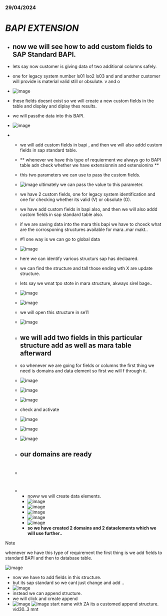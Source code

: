 ### 29/04/2024
# **_BAPI EXTENSION_**
- ## now we will see how to add custom fields to SAP Standard BAPI.
- lets say now customer is giving data of two additional columns safely.
- one for legacy system number ls01 lso2 ls03 and and another customer will provide is material valid still or obsulute. v and o
- ![image](https://github.com/bhuvabhavik/MY-ABAP-CHEATSHEET/assets/49744703/3ee5d629-d9d6-49d6-a83d-c103ff5b4868)
- these fields doesnt exist so we will create a new custom fields in the table and display and diplay thes results.

- we will passthe data into this BAPI.
- ![image](https://github.com/bhuvabhavik/MY-ABAP-CHEATSHEET/assets/49744703/cc38cdcc-2b4e-4a41-b314-0bcd017b3b5e)

-   - we will add custom fields in bapi , and then we will also addd custom fields in sap standard table.
 
    - ** whenever we have this type of requierment we always go to BAPI table adn check whether we have extensionnin and extensioninx **
      
    - this two parameters we can use to pass the custom fields.
    - ![image](https://github.com/bhuvabhavik/MY-ABAP-CHEATSHEET/assets/49744703/e4734713-eee3-4555-a3d8-73b08a3b1fd5)
    ultimately we can pass the value to this parameter.

 
    - we have 2 custom fields, one for legacy system identification and one for checking whether its valid (V) or obsolute (O).
 
    -  we have add custom fields in bapi also, and then we will also addd custom fields in sap standard table also.
 
    -  if we are saving data into the mara   this bapi we have to chceck what are the corrosponing structures available for mara..mar makt..
    -  #1 one way is we can go to global data
    -  ![image](https://github.com/bhuvabhavik/MY-ABAP-CHEATSHEET/assets/49744703/1ff9d00b-cb13-4850-abb9-77f6766752ab)
    -  here we can identify various structurs sap has declaared.
    -  we can find the structure and tall those ending wth X are update structure.
    -  lets say we wnat tpo stote in mara structure, akways sirel  bage..
    -   ![image](https://github.com/bhuvabhavik/MY-ABAP-CHEATSHEET/assets/49744703/21ad8fbc-c202-4831-9fcc-9ead852ac475)
    -   ![image](https://github.com/bhuvabhavik/MY-ABAP-CHEATSHEET/assets/49744703/f7489570-1446-4a3b-a682-aefce93ef6d3)
    -   we will open this structure in se11
    -   ![image](https://github.com/bhuvabhavik/MY-ABAP-CHEATSHEET/assets/49744703/9edb1346-7e00-411f-b803-844ee443077c)
    -  ## **we will add two fields in this particular structure add  as well as mara  table afterward**
    -  so whenever we are going for fields or columns the first thing we need is domains and data element so first we will f through it.
    -  ![image](https://github.com/bhuvabhavik/MY-ABAP-CHEATSHEET/assets/49744703/58c0a065-927f-499c-a73e-89e926285c02)
    -  ![image](https://github.com/bhuvabhavik/MY-ABAP-CHEATSHEET/assets/49744703/0537525f-3292-41a2-a4d1-5aae2ff40557)
    -  ![image](https://github.com/bhuvabhavik/MY-ABAP-CHEATSHEET/assets/49744703/3c13a914-36e3-421f-a9cf-0aa2577db662)
    -  check and activate
    -  ![image](https://github.com/bhuvabhavik/MY-ABAP-CHEATSHEET/assets/49744703/7edba8b1-364b-404a-8a2b-64a88f39f1a9)
    -  ![image](https://github.com/bhuvabhavik/MY-ABAP-CHEATSHEET/assets/49744703/e4d2f1e3-4c9f-42da-aad1-53a29439f855)
    -  ![image](https://github.com/bhuvabhavik/MY-ABAP-CHEATSHEET/assets/49744703/25c23579-d61c-4aad-a4ec-9baf59fc72f2)
    -  ## our domains are ready
    -  #
    -  - noww we will create data elements.
       - ![image](https://github.com/bhuvabhavik/MY-ABAP-CHEATSHEET/assets/49744703/d37a23cb-5a12-49a0-a6c8-538d19f126c9)
       - ![image](https://github.com/bhuvabhavik/MY-ABAP-CHEATSHEET/assets/49744703/ccd7a4a0-52db-4949-9e7b-3a80aa401468)
       - ![image](https://github.com/bhuvabhavik/MY-ABAP-CHEATSHEET/assets/49744703/dec9bc04-29d5-4ed5-ac75-ca8de9899440)
       - ![image](https://github.com/bhuvabhavik/MY-ABAP-CHEATSHEET/assets/49744703/08a55dcc-da5c-49b7-b4bf-7fd8b9249116)
       - ![image](https://github.com/bhuvabhavik/MY-ABAP-CHEATSHEET/assets/49744703/42d1c86c-ddd7-4798-9243-c75ab89f4d81)
       - **so we have created 2 domains and 2 dataelements which we will use further..**

>[!NOTE]
>whenever we have this type of requirement the first thing is we add fields to standard BAPI and then to database table.
>


![image](https://github.com/bhuvabhavik/MY-ABAP-CHEATSHEET/assets/49744703/a05c9d8b-5562-4991-8a1b-765329fa95a1)

- now we have to add fields in this structure.
- but its sap standard so we cant just change and add ..
- ![image](https://github.com/bhuvabhavik/MY-ABAP-CHEATSHEET/assets/49744703/85fc0129-9c0a-4846-9514-38e359c40ee2)
- instead we can append structure.
- we will click and create append
- ![image](https://github.com/bhuvabhavik/MY-ABAP-CHEATSHEET/assets/49744703/4444187b-db02-43a7-b594-2e136610ac58)
![image](https://github.com/bhuvabhavik/MY-ABAP-CHEATSHEET/assets/49744703/a2f536a1-48d4-4810-8a29-874de1ed5ade)
start name with ZA its a customed append structure. vid30..3 mnt











      

 
